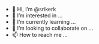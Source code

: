 - 👋 Hi, I’m @srikerk
- 👀 I’m interested in ...
- 🌱 I’m currently learning ...
- 💞️ I’m looking to collaborate on ...
- 📫 How to reach me ...

<!---
srikerk/srikerk is a ✨ special ✨ repository because its `README.md` (this file) appears on your GitHub profile.
You can click the Preview link to take a look at your changes.
--->
